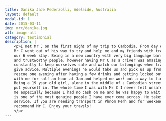 ```yaml
---
title: Danika Jade Pederzolli, Adelaide, Australia
layout: default
modal-id: 1
date: 2015-03-11
img: mrc/danika.jpg
alt: image-alt
category: testimonial
description: |
    <p>I met Mr C on the first night of my trip to Cambodia. From day one he was polite, friendly and extremely helpful.
    Mr C went out of his way to try and help me and my friends with transport on weekends and to our placements during
    our 6 week stay. Being in a new country with very big language barriers it can be frustrating trying to find reliable
    and trustworthy people, however having Mr C as a driver was amazing. I never felt unsafe, he would remind us
    constantly to keep ourselves safe and watch our belongings when travelling by tuc tuc and was always willing to
    give advice. Multiple evenings he would take us and pick us up from different locations as we'll as coming to my
    rescue one evening after having a few drinks and getting locked out of my accommodation accidentally. Mr C stayed
    with me for half an hour at 3am and helped me work out a way to find my friend and get me to a safe place to sleep.
    Being a 19 year old girl, alone in the middle of a Cambodian street after midnight Is not a situation you want to
    put yourself in. The whole time I was with Mr C I never felt unsafe and was extremely appreciative of how he helped
    me especially because I had no cash on me and he was happy to wait until the morning for me to pay him back. Mr C
    is one of the most genuine people I have ever come across. He takes a lot of pride in his work and delivers a great
    service. If you are needing transport in Phnom Penh and for weekend trips to other provinces, I would 100%
    recommend Mr C. Enjoy your travels!
    </p>
---
```

